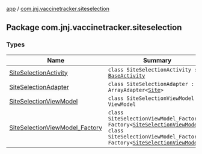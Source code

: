 [app](../index.md) / [com.jnj.vaccinetracker.siteselection](./index.md)

## Package com.jnj.vaccinetracker.siteselection

### Types

| Name | Summary |
|---|---|
| [SiteSelectionActivity](-site-selection-activity/index.md) | `class SiteSelectionActivity : `[`BaseActivity`](../com.jnj.vaccinetracker.common.ui/-base-activity/index.md) |
| [SiteSelectionAdapter](-site-selection-adapter/index.md) | `class SiteSelectionAdapter : ArrayAdapter<`[`Site`](../com.jnj.vaccinetracker.common.data.models.api.response/-site/index.md)`>` |
| [SiteSelectionViewModel](-site-selection-view-model/index.md) | `class SiteSelectionViewModel : ViewModel` |
| [SiteSelectionViewModel_Factory](-site-selection-view-model_-factory/index.md) | `class SiteSelectionViewModel_Factory : Factory<`[`SiteSelectionViewModel`](-site-selection-view-model/index.md)`!>`<br>`class SiteSelectionViewModel_Factory : Factory<`[`SiteSelectionViewModel`](-site-selection-view-model/index.md)`!>` |
